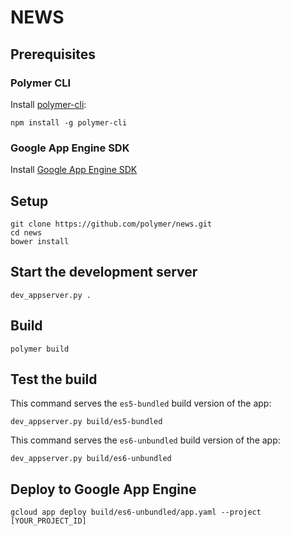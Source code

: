 # NEWS

## Prerequisites

### Polymer CLI

Install [polymer-cli](https://github.com/Polymer/polymer-cli):

    npm install -g polymer-cli

### Google App Engine SDK

Install [Google App Engine SDK](https://cloud.google.com/appengine/downloads)

## Setup

    git clone https://github.com/polymer/news.git
    cd news
    bower install

## Start the development server

    dev_appserver.py .

## Build

    polymer build

## Test the build

This command serves the `es5-bundled` build version of the app:

    dev_appserver.py build/es5-bundled

This command serves the `es6-unbundled` build version of the app:

    dev_appserver.py build/es6-unbundled

## Deploy to Google App Engine

    gcloud app deploy build/es6-unbundled/app.yaml --project [YOUR_PROJECT_ID]
